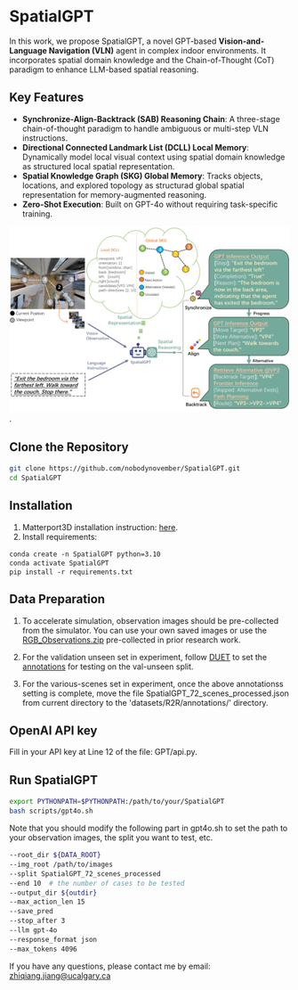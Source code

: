 # SpatialGPT
In this work, we propose SpatialGPT, a novel GPT-based **Vision-and-Language Navigation (VLN)**  agent in complex indoor environments. It incorporates spatial domain knowledge and the Chain-of-Thought (CoT) paradigm to enhance LLM-based spatial reasoning. 

## Key Features

- **Synchronize-Align-Backtrack (SAB) Reasoning Chain**: A three-stage chain-of-thought paradigm to handle ambiguous or multi-step VLN instructions.
- **Directional Connected Landmark List (DCLL) Local Memory**: Dynamically model local visual context using spatial domain knowledge as structured local spatial representation.
- **Spatial Knowledge Graph (SKG) Global Memory**: Tracks objects, locations, and explored topology as structurad global spatial representation for memory-augmented reasoning.
- **Zero-Shot Execution**: Built on GPT-4o without requiring task-specific training.

 ![SpatialGPT](story.png).
## Clone the Repository
```bash
git clone https://github.com/nobodynovember/SpatialGPT.git
cd SpatialGPT
``` 
## Installation
1. Matterport3D installation instruction: [here](https://github.com/peteanderson80/Matterport3DSimulator). 
2. Install requirements:
```setup
conda create -n SpatialGPT python=3.10
conda activate SpatialGPT
pip install -r requirements.txt
```

## Data Preparation
1. To accelerate simulation, observation images should be pre-collected from the simulator. You can use your own saved images or use the [RGB_Observations.zip](https://connecthkuhk-my.sharepoint.com/:f:/g/personal/jadge_connect_hku_hk/Eq00RV04jXpNkwqowKh5mYABBTqBG1U2RXgQ7FvaGweJOQ?e=rL1d6p)  pre-collected in prior research work.

2. For the validation unseen set in experiment, follow [DUET](https://github.com/cshizhe/VLN-DUET/) to set the [annotations](https://www.dropbox.com/sh/u3lhng7t2gq36td/AABAIdFnJxhhCg2ItpAhMtUBa?dl=0) for testing on the val-unseen split. 

3. For the various-scenes set in experiment, once the above annotationss setting is complete, move the file SpatialGPT_72_scenes_processed.json from current directory to the 'datasets/R2R/annotations/' directory.

## OpenAI API key
Fill in your API key at Line 12 of the file: GPT/api.py.

## Run SpatialGPT
```bash
export PYTHONPATH=$PYTHONPATH:/path/to/your/SpatialGPT
bash scripts/gpt4o.sh
```

Note that you should modify the following part in gpt4o.sh to set the path to your observation images, the split you want to test, etc.

```bash
--root_dir ${DATA_ROOT}
--img_root /path/to/images
--split SpatialGPT_72_scenes_processed
--end 10  # the number of cases to be tested
--output_dir ${outdir}
--max_action_len 15
--save_pred
--stop_after 3
--llm gpt-4o
--response_format json
--max_tokens 4096
```
If you have any questions, please contact me by email: zhiqiang.jiang@ucalgary.ca



